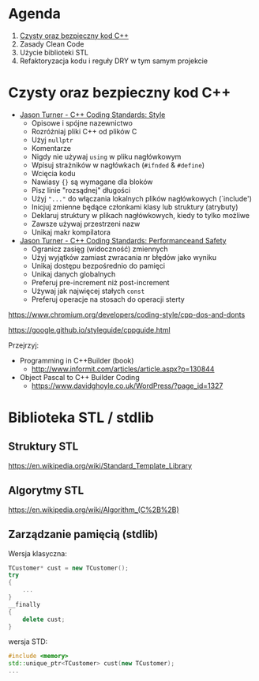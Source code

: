 # Agenda

1. [Czysty oraz bezpieczny kod C++](#czysty-oraz-bezpieczny-kod-c++)
2. Zasady Clean Code
3. Użycie biblioteki STL
4. Refaktoryzacja kodu i reguły DRY w tym samym projekcie

# Czysty oraz bezpieczny kod C++

* [Jason Turner - C++ Coding Standards: Style](./CodingStandardsStyle.md)
    * Opisowe i spójne nazewnictwo
    * Rozróżniaj pliki C++ od plików C
    * Użyj `nullptr`
    * Komentarze
    * Nigdy nie używaj `using` w pliku nagłówkowym
    * Wpisuj strażników w nagłówkach (`#ifnded` & `#define`)
    * Wcięcia kodu
    * Nawiasy `{}` są wymagane dla bloków
    * Pisz linie "rozsądnej" długości
    * Użyj `"..."` do włączania lokalnych plików nagłówkowych (`include')
    * Inicjuj zmienne będące członkami klasy lub struktury (atrybuty)
    * Deklaruj struktury w plikach nagłówkowych, kiedy to tylko możliwe
    * Zawsze używaj przestrzeni nazw
    * Unikaj makr kompilatora
* [Jason Turner - C++ Coding Standards: Performanceand Safety](./CodingStandardsPerformanceSafety.md)
    * Ogranicz zasięg (widoczność) zmiennych
    * Użyj wyjątków zamiast zwracania nr błędów jako wyniku
    * Unikaj dostępu bezpośrednio do pamięci
    * Unikaj danych globalnych
    * Preferuj pre-increment niż post-increment
    * Używaj jak najwięcej stałych `const`
    * Preferuj operacje na stosach do operacji sterty


https://www.chromium.org/developers/coding-style/cpp-dos-and-donts

https://google.github.io/styleguide/cppguide.html

Przejrzyj:

* Programming in C++Builder (book)
    * http://www.informit.com/articles/article.aspx?p=130844
* Object Pascal to C++ Builder Coding
    * https://www.davidghoyle.co.uk/WordPress/?page_id=1327



# Biblioteka STL / stdlib

## Struktury STL

https://en.wikipedia.org/wiki/Standard_Template_Library

## Algorytmy STL

https://en.wikipedia.org/wiki/Algorithm_(C%2B%2B)

## Zarządzanie pamięcią (stdlib)

Wersja klasyczna:

```cpp
TCustomer* cust = new TCustomer();
try
{
    ...
}
__finally
{
    delete cust;
}
```

wersja STD:

```cpp
#include <memory>
std::unique_ptr<TCustomer> cust(new TCustomer);
...
```
